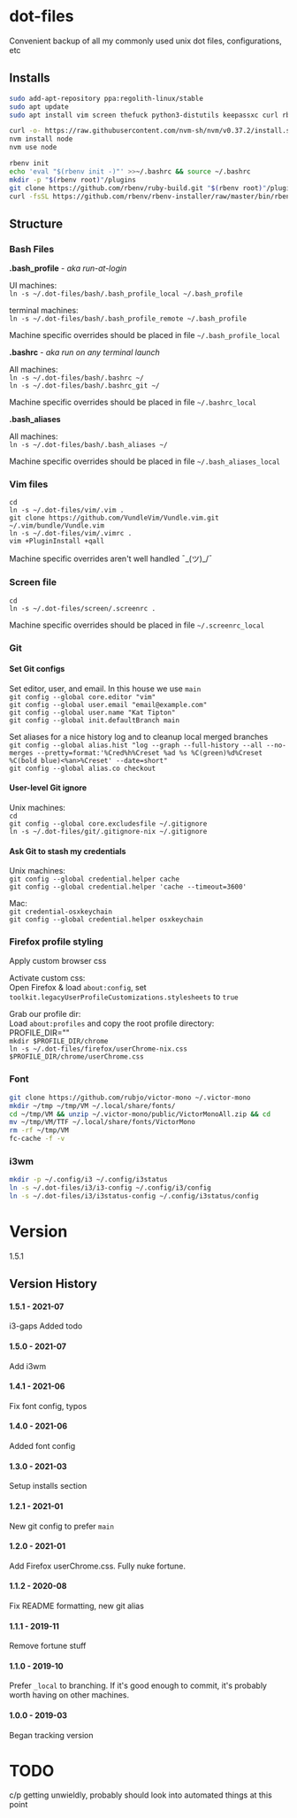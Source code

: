# dot-files
Convenient backup of all my commonly used unix dot files, configurations, etc  

## Installs

```bash
sudo add-apt-repository ppa:regolith-linux/stable
sudo apt update
sudo apt install vim screen thefuck python3-distutils keepassxc curl rbenv i3-gaps i3status
```

```bash
curl -o- https://raw.githubusercontent.com/nvm-sh/nvm/v0.37.2/install.sh | bash
nvm install node
nvm use node
```

```bash
rbenv init
echo 'eval "$(rbenv init -)"' >>~/.bashrc && source ~/.bashrc
mkdir -p "$(rbenv root)"/plugins
git clone https://github.com/rbenv/ruby-build.git "$(rbenv root)"/plugins/ruby-build
curl -fsSL https://github.com/rbenv/rbenv-installer/raw/master/bin/rbenv-doctor | bash
```


## Structure

### Bash Files

**.bash_profile** - _aka run-at-login_  

UI machines:  
`ln -s ~/.dot-files/bash/.bash_profile_local ~/.bash_profile`  

terminal machines:  
`ln -s ~/.dot-files/bash/.bash_profile_remote ~/.bash_profile`  

Machine specific overrides should be placed in file `~/.bash_profile_local`  

**.bashrc** - _aka run on any terminal launch_  

All machines:  
`ln -s ~/.dot-files/bash/.bashrc ~/`  
`ln -s ~/.dot-files/bash/.bashrc_git ~/`  

Machine specific overrides should be placed in file `~/.bashrc_local`  


**.bash_aliases**  

All machines:  
`ln -s ~/.dot-files/bash/.bash_aliases ~/`  

Machine specific overrides should be placed in file `~/.bash_aliases_local`  

### Vim files

`cd`  
`ln -s ~/.dot-files/vim/.vim .`  
`git clone https://github.com/VundleVim/Vundle.vim.git ~/.vim/bundle/Vundle.vim`  
`ln -s ~/.dot-files/vim/.vimrc .`  
`vim +PluginInstall +qall`  

Machine specific overrides aren't well handled ¯\_(ツ)_/¯  

### Screen file

`cd`  
`ln -s ~/.dot-files/screen/.screenrc .`  

Machine specific overrides should be placed in file `~/.screenrc_local`  

### Git
#### Set Git configs

Set editor, user, and email. In this house we use `main`  
`git config --global core.editor "vim"`  
`git config --global user.email "email@example.com"`  
`git config --global user.name "Kat Tipton"`  
`git config --global init.defaultBranch main`  

Set aliases for a nice history log and to cleanup local merged branches  
`git config --global alias.hist "log --graph --full-history --all --no-merges --pretty=format:'%Cred%h%Creset %ad %s %C(green)%d%Creset %C(bold blue)<%an>%Creset' --date=short"`  
`git config --global alias.co checkout`  

#### User-level Git ignore

Unix machines:  
`cd`  
`git config --global core.excludesfile ~/.gitignore`  
`ln -s ~/.dot-files/git/.gitignore-nix ~/.gitignore`  

#### Ask Git to stash my credentials

Unix machines:  
`git config --global credential.helper cache`  
`git config --global credential.helper 'cache --timeout=3600'`  

Mac:  
`git credential-osxkeychain`  
`git config --global credential.helper osxkeychain`  

### Firefox profile styling

Apply custom browser css  

Activate custom css:  
Open Firefox & load `about:config`, set `toolkit.legacyUserProfileCustomizations.stylesheets` to `true`  

Grab our profile dir:  
Load `about:profiles` and copy the root profile directory:  
PROFILE_DIR=""  
`mkdir $PROFILE_DIR/chrome`  
`ln -s ~/.dot-files/firefox/userChrome-nix.css $PROFILE_DIR/chrome/userChrome.css`  


### Font

```bash
git clone https://github.com/rubjo/victor-mono ~/.victor-mono
mkdir ~/tmp ~/tmp/VM ~/.local/share/fonts/
cd ~/tmp/VM && unzip ~/.victor-mono/public/VictorMonoAll.zip && cd
mv ~/tmp/VM/TTF ~/.local/share/fonts/VictorMono
rm -rf ~/tmp/VM
fc-cache -f -v
```

### i3wm

```bash
mkdir -p ~/.config/i3 ~/.config/i3status
ln -s ~/.dot-files/i3/i3-config ~/.config/i3/config
ln -s ~/.dot-files/i3/i3status-config ~/.config/i3status/config
```


# Version

1.5.1  

## Version History
#### 1.5.1 - 2021-07
i3-gaps
Added todo
#### 1.5.0 - 2021-07
Add i3wm
#### 1.4.1 - 2021-06
Fix font config, typos
#### 1.4.0 - 2021-06
Added font config
#### 1.3.0 - 2021-03
Setup installs section  
#### 1.2.1 - 2021-01
New git config to prefer `main`  
#### 1.2.0 - 2021-01
Add Firefox userChrome.css. Fully nuke fortune.  
#### 1.1.2 - 2020-08
Fix README formatting, new git alias  
#### 1.1.1 - 2019-11
Remove fortune stuff  
#### 1.1.0 - 2019-10
Prefer `_local` to branching. If it's good enough to commit, it's probably worth having on other machines.  
#### 1.0.0 - 2019-03
Began tracking version  

# TODO
c/p getting unwieldly, probably should look into automated things at this point
